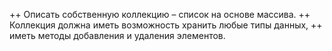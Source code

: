 ++ Описать собственную коллекцию – список на основе массива. 
++ Коллекция должна иметь возможность хранить любые типы данных, 
++ иметь методы добавления и удаления элементов.